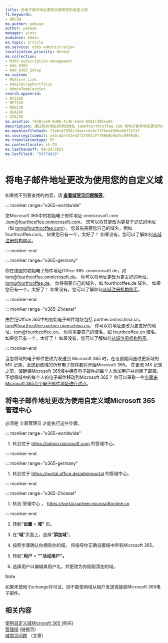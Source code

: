 ```yaml
---
title: 将电子邮件地址更改为使用您的自定义域
f1.keywords:
- NOCSH
ms.author: pebaum
author: pebaum
manager: scotv
audience: Admin
ms.topic: article
ms.service: o365-administration
localization_priority: Normal
ms.collection:
- M365-subscription-management
- Adm_O365
- Adm_O365_Setup
ms.custom:
- MSStore_Link
- AdminSurgePortfolio
- AdminTemplateSet
search.appverid:
- BCS160
- MET150
- MOE150
- BEA160
- GEA150
ms.assetid: f4d8cae9-6d06-4c4b-b4e5-6581fd05ea82
description: 通过购买域名并添加域名 tom@fourthcoffee.com 将电子邮件地址更改为友好电子邮件地址，Microsoft 365。
ms.openlocfilehash: f14bc47950c18aeccdc0c73fbee498be6bf32f3f
ms.sourcegitcommit: aebcdbef52e42f37492a7f780b8b9b2bc0998d5c
ms.translationtype: MT
ms.contentlocale: zh-CN
ms.lasthandoff: 09/24/2021
ms.locfileid: "59774818"
---
```

# <a name="change-your-email-address-to-use-your-custom-domain"></a>将电子邮件地址更改为使用您的自定义域

 如果找不到要查找的内容，请 **[查看域常见问题解答](../setup/domains-faq.yml)**。 
  
::: moniker range="o365-worldwide"

您Microsoft 365中的初始电子邮件地址 onmicrosoft.com .tom@fourthcoffee.onmicrosoft.com。 您可以将其更改为更易于记忆的地址（如 tom@fourthcoffee.com）。 您首先需要您自己的域名，例如 fourthcoffee.com。 如果您已有一个，太好了！ 如果没有，您可以了解如何[从域注册机构购买](../get-help-with-domains/buy-a-domain-name.md)。

::: moniker-end

::: moniker range="o365-germany"

你在德国的初始电子邮件地址Office 365 .onmicrosoft.de，如 tom@fourthcoffee.onmicrosoft.de。 你可以将地址更改为更友好的地址，tom@fourthcoffee.de。 你将需要自己的域名，如 fourthcoffee.de 域名。 如果您已有一个，太好了！ 如果没有，您可以了解如何[从域注册机构购买](../get-help-with-domains/buy-a-domain-name.md)。

::: moniker-end

::: moniker range="o365-21vianet"

由世纪Office 365中的初始电子邮件地址包括 partner.onmschina.cn，tom@fourthcoffee.partner.onmschina.cn。 你可以将地址更改为更友好的地址，tom@fourthcoffee.cn。 你将需要自己的域名，如 fourthcoffee.cn 域名。 如果您已有一个，太好了！ 如果没有，您可以了解如何[从域注册机构购买](../get-help-with-domains/buy-a-domain-name.md)。

::: moniker-end

当您将域的电子邮件更改为发送到 Microsoft 365 时，在设置期间通过更新域的 MX 记录，发送到该域的所有电子邮件都将开始Microsoft 365。 在更改 MX 记录之前，请确保Microsoft 365域中拥有电子邮件的每个人添加用户并创建了邮箱。 不想将域中的每个人的电子邮件移动到Microsoft 365？ 你可以采取一些[步骤来Microsoft 365几个电子邮件地址进行试点](../misc/pilot-microsoft-365-from-my-custom-domain.md)。
  
## <a name="change-your-email-address-to-use-your-custom-domain-using-the-microsoft-365-admin-center"></a>将电子邮件地址更改为使用自定义域Microsoft 365 管理中心

必须是 全局管理员 才能执行这些步骤。

::: moniker range="o365-worldwide"

1. 转到位于 <a href="https://go.microsoft.com/fwlink/p/?linkid=2024339" target="_blank">https://admin.microsoft.com</a> 的管理中心。

::: moniker-end

::: moniker range="o365-germany"

1. 转到位于 <a href="https://go.microsoft.com/fwlink/p/?linkid=848041" target="_blank">https://portal.office.de/adminportal</a> 的管理中心。

::: moniker-end

::: moniker range="o365-21vianet"

1. 转到 管理中心 。 <a href="https://go.microsoft.com/fwlink/p/?linkid=850627" target="_blank"> https://portal.partner.microsoftonline.cn </a>

::: moniker-end

2. 转到"**设置**  >  **域"** 页。

3. 在“**域**”页面上，选择“**添加域**”。

4. 按照步骤确认你拥有你的域。 将指导你正确设置域中所有Microsoft 365。

5. 转到"**用户**  >  **""活动用户"。**

6. 选择用户以编辑其用户名，并更改为你刚刚添加的域。

> [!NOTE]
> 如果未使用 Exchange许可证，则不能使用域从租户发送或接收Microsoft 365电子邮件。
  
## <a name="related-content"></a>相关内容

[使用自定义域Microsoft 365 (](../get-help-with-domains/buy-a-domain-name.md)购买) \
[管理域](../get-help-with-domains/index.yml) (链接页) \
[域常见问题](../setup/domains-faq.yml) （文章）